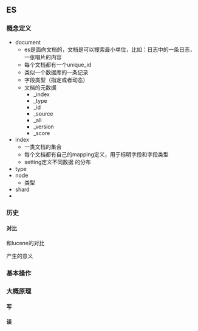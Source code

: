 ## ES

### 概念定义

* document
  * es是面向文档的，文档是可以搜索最小单位，比如：日志中的一条日志，一张唱片的内容
  * 每个文档都有一个unique_id
  * 类似一个数据库的一条记录
  * 字段类型（指定或者动态）
  * 文档的元数据
    * _index
    * _type
    * _id
    * _source
    * _all
    * _version
    * _score
* index
  * 一类文档的集合
  * 每个文档都有自己的mapping定义，用于标明字段和字段类型
  * setting定义不同数据 的分布
* type
* node
  * 类型
* shard
* 

### 历史

#### 对比

和lucene的对比

产生的意义

### 基本操作

### 大概原理

#### 写

#### 读

